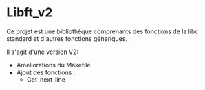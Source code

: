 # Libft_v2
Ce projet est une bibliothèque comprenants des fonctions de la libc standard et d'autres fonctions géneriques.

Il s'agit d'une version V2:
- Améliorations du Makefile
- Ajout des fonctions :
  - Get_next_line
